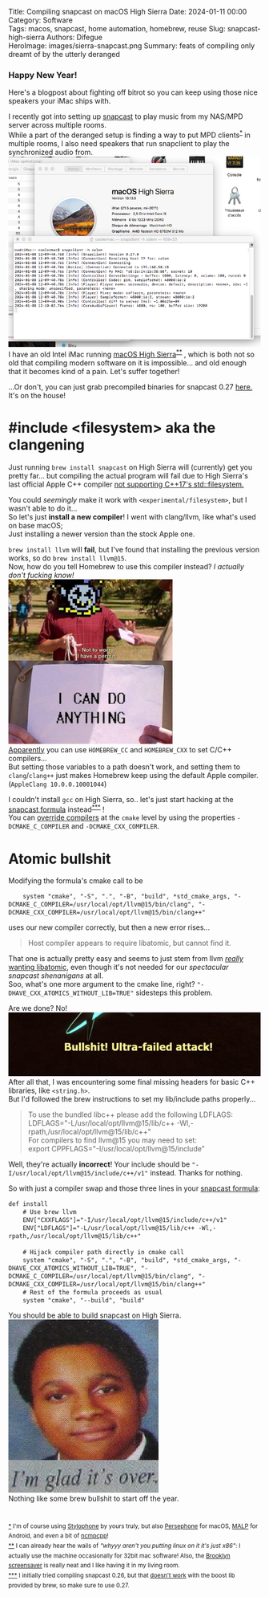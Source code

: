 Title: Compiling snapcast on macOS High Sierra
Date: 2024-01-11 00:00  
Category: Software  
Tags: macos, snapcast, home automation, homebrew, reuse
Slug: snapcast-high-sierra
Authors: Difegue  
HeroImage: images/sierra-snapcast.png
Summary: feats of compiling only dreamt of by the utterly deranged

### Happy New Year!  
Here's a blogpost about fighting off bitrot so you can keep using those nice speakers your iMac ships with.  

I recently got into setting up [snapcast](https://community.home-assistant.io/t/perfect-and-free-synchronous-multiroom-audio-with-snapcast/386871) to play music from my NAS/MPD server across multiple rooms.  
While a part of the deranged setup is finding a way to put MPD clients<sup id="ref-1">[*](#note-1)</sup> in multiple rooms, I also need speakers that run snapclient to play the synchronized audio from.  
![snapclient running on High Sierra hell yeah](images/sierra-snapcast.png)  
I have an old Intel iMac running [macOS High Sierra](https://en.wikipedia.org/wiki/MacOS_High_Sierra)<sup id="ref-2">[**](#note-2)</sup> , which is both not so old that compiling modern software on it is impossible... and old enough that it becomes kind of a pain. Let's suffer together!  

...Or don't, you can just grab precompiled binaries for snapcast 0.27 [here.](https://github.com/Difegue/Chaotic-Realm/blob/master/snapcast-highsierra/snapcast_highsierra.zip) It's on the house!  

# #include <filesystem\> aka the clangening 

Just running `brew install snapcast` on High Sierra will (currently) get you pretty far... but compiling the actual program will fail due to High Sierra's last official Apple C++ compiler [not supporting C++17's std::filesystem.](https://stackoverflow.com/questions/49577343/filesystem-with-c17-doesnt-work-on-my-mac-os-x-high-sierra)  

You could _seemingly_ make it work with `<experimental/filesystem>`, but I wasn't able to do it...  
So let's just **install a new compiler**! I went with clang/llvm, like what's used on base macOS;  
Just installing a newer version than the stock Apple one.  

`brew install llvm` will **fail**, but I've found that installing the previous version works, so do `brew install llvm@15`.  
Now, how do you tell Homebrew to use this compiler instead? _I actually don't fucking know!_  
![I CAN DO ANYTHING](images/anything.jpg)  
[Apparently](https://stackoverflow.com/questions/9186033/using-homebrew-with-alternate-gcc) you can use `HOMEBREW_CC` and `HOMEBREW_CXX` to set C/C++ compilers...  
But setting those variables to a path doesn't work, and setting them to `clang`/`clang++` just makes Homebrew keep using the default Apple compiler. (`AppleClang 10.0.0.10001044`)    

I couldn't install `gcc` on High Sierra, so.. let's just start hacking at the [snapcast formula](https://raw.githubusercontent.com/Homebrew/homebrew-core/2e5a1cad52074ef53f1ae1b73c47dafa5e1f93ad/Formula/s/snapcast.rb) instead<sup id="ref-3">[***](#note-2)</sup> !  
You can [override compilers](https://stackoverflow.com/questions/60082066/how-do-i-get-cmake-to-use-my-homebrew-installation-of-llvm-exclusively) at the `cmake` level by using the properties `-DCMAKE_C_COMPILER` and `-DCMAKE_CXX_COMPILER`.  

# Atomic bullshit 

Modifying the formula's cmake call to be  
```
    system "cmake", "-S", ".", "-B", "build", *std_cmake_args, "-DCMAKE_C_COMPILER=/usr/local/opt/llvm@15/bin/clang", "-DCMAKE_CXX_COMPILER=/usr/local/opt/llvm@15/bin/clang++"  
```   
uses our new compiler correctly, but then a new error rises...  

>Host compiler appears to require libatomic, but cannot find it.  

That one is actually pretty easy and seems to just stem from llvm [_really_ wanting libatomic](https://stackoverflow.com/a/64112384/1418981), even though it's not needed for our _spectacular snapcast shenanigans_ at all.  
Soo, what's one more argument to the cmake line, right? `"-DHAVE_CXX_ATOMICS_WITHOUT_LIB=TRUE"` sidesteps this problem.  

Are we done? No!  
![](images/bullshit.jpg)  
After all that, I was encountering some final missing headers for basic C++ libraries, like `<string.h>`.  
But I'd followed the brew instructions to set my lib/include paths properly...  
> To use the bundled libc++ please add the following LDFLAGS:  
  LDFLAGS="-L/usr/local/opt/llvm@15/lib/c++ -Wl,-rpath,/usr/local/opt/llvm@15/lib/c++"  
  For compilers to find llvm@15 you may need to set:  
  export CPPFLAGS="-I/usr/local/opt/llvm@15/include"  

Well, they're actually **incorrect**! Your include should be `"-I/usr/local/opt/llvm@15/include/c++/v1"` instead. Thanks for nothing. 

So with just a compiler swap and those three lines in your [snapcast formula](https://github.com/Difegue/Chaotic-Realm/blob/master/snapcast-highsierra/snapcast.rb):  
```
def install
    # Use brew llvm
    ENV["CXXFLAGS"]="-I/usr/local/opt/llvm@15/include/c++/v1"
    ENV["LDFLAGS"]="-L/usr/local/opt/llvm@15/lib/c++ -Wl,-rpath,/usr/local/opt/llvm@15/lib/c++"

    # Hijack compiler path directly in cmake call 
    system "cmake", "-S", ".", "-B", "build", *std_cmake_args, "-DHAVE_CXX_ATOMICS_WITHOUT_LIB=TRUE", "-DCMAKE_C_COMPILER=/usr/local/opt/llvm@15/bin/clang", "-DCMAKE_CXX_COMPILER=/usr/local/opt/llvm@15/bin/clang++"
    # Rest of the formula proceeds as usual
    system "cmake", "--build", "build"
```
You should be able to build snapcast on High Sierra.  
![](images/over.jpg)  
Nothing like some brew bullshit to start off the year.  
#

<sup id="note-1">[\*](#ref-1) I'm of course using [Stylophone](https://github.com/Difegue/Stylophone) by yours truly, but also [Persephone](https://persephone.fm/) for macOS, [MALP](https://gitlab.com/gateship-one/malp) for Android, and even a bit of [ncmpcpp](https://github.com/ncmpcpp/ncmpcpp)!</sup>  
<sup id="note-2">[\*\*](#ref-2) I can already hear the wails of _"whyyy aren't you putting linux on it it's just x86"_: I actually use the machine occasionally for 32bit mac software! Also, the [Brooklyn screensaver](https://github.com/pedrommcarrasco/Brooklyn) is really neat and I like having it in my living room.</sup>  
<sup id="note-3">[\*\*\*](#ref-3) I initially tried compiling snapcast 0.26, but that [doesn't work](https://github.com/badaix/snapcast/issues/1082) with the boost lib provided by brew, so make sure to use 0.27. </sup>  



